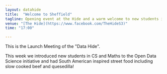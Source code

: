 ```yaml
---
layout: datahide
title:  "Welcome to Sheffield"
tagline: Opening event at the Hide and a warm welcome to new students in Sheffield.
venue: "[The Hide](https://www.facebook.com/TheHideS3)"
time: "17:00"

---
```


This is the Launch Meeting of the "Data Hide". 

This week we introduced new students in CS and Maths to the Open Data Science initiative and had South American inspired street food including slow cooked beef and quesedilla!
